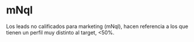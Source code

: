# mNql

Los leads no calificados para marketing (mNql), hacen referencia a los que tienen un perfil muy distinto al target, <50%.
